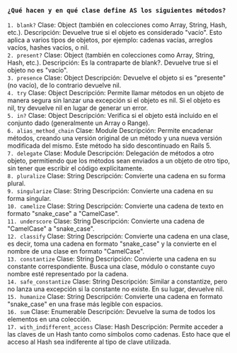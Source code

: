 ### ```¿Qué hacen y en qué clase define AS los siguientes métodos?```
`1. blank?`
Clase: Object (también en colecciones como Array, String, Hash, etc.).
Descripción: Devuelve true si el objeto es considerado "vacío". Esto aplica a varios tipos de objetos, por ejemplo: cadenas vacías, arreglos vacíos, hashes vacíos, o nil.<br>
`2. present?`
Clase: Object (también en colecciones como Array, String, Hash, etc.).
Descripción: Es la contraparte de blank?. Devuelve true si el objeto no es "vacío".<br>
`3. presence`
Clase: Object
Descripción: Devuelve el objeto si es "presente" (no vacío), de lo contrario devuelve nil.<br>
`4. try`
Clase: Object
Descripción: Permite llamar métodos en un objeto de manera segura sin lanzar una excepción si el objeto es nil. Si el objeto es nil, try devuelve nil en lugar de generar un error.<br>
`5. in?`
Clase: Object
Descripción: Verifica si el objeto está incluido en el conjunto dado (generalmente un Array o Range).<br>
`6. alias_method_chain`
Clase: Module
Descripción: Permite encadenar métodos, creando una versión original de un método y una nueva versión modificada del mismo. Este método ha sido descontinuado en Rails 5.<br>
`7. delegate`
Clase: Module
Descripción: Delegación de métodos a otro objeto, permitiendo que los métodos sean enviados a un objeto de otro tipo, sin tener que escribir el código explícitamente.<br>
`8. pluralize`
Clase: String
Descripción: Convierte una cadena en su forma plural.<br>
`9. singularize`
Clase: String
Descripción: Convierte una cadena en su forma singular.<br>
`10. camelize`
Clase: String
Descripción: Convierte una cadena de texto en formato "snake_case" a "CamelCase".<br>
`11. underscore`
Clase: String
Descripción: Convierte una cadena de "CamelCase" a "snake_case".<br>
`12. classify`
Clase: String
Descripción: Convierte una cadena en una clase, es decir, toma una cadena en formato "snake_case" y la convierte en el nombre de una clase en formato "CamelCase".<br>
`13. constantize`
Clase: String
Descripción: Convierte una cadena en su constante correspondiente. Busca una clase, módulo o constante cuyo nombre esté representado por la cadena.<br>
`14. safe_constantize`
Clase: String
Descripción: Similar a constantize, pero no lanza una excepción si la constante no existe. En su lugar, devuelve nil.<br>
`15. humanize`
Clase: String
Descripción: Convierte una cadena en formato "snake_case" en una frase más legible con espacios.<br>
`16. sum`
Clase: Enumerable
Descripción: Devuelve la suma de todos los elementos en una colección.<br>
`17. with_indifferent_access`
Clase: Hash
Descripción: Permite acceder a las claves de un Hash tanto como símbolos como cadenas. Esto hace que el acceso al Hash sea indiferente al tipo de clave utilizada.
